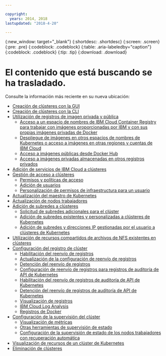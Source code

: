 ```yaml
---

copyright:
  years: 2014, 2018
lastupdated: "2018-4-20"

---
```


{:new_window: target="_blank"}
{:shortdesc: .shortdesc}
{:screen: .screen}
{:pre: .pre}
{:codeblock: .codeblock}
{:table: .aria-labeledby="caption"}
{:codeblock: .codeblock}
{:tip: .tip}
{:download: .download}


# El contenido que está buscando se ha trasladado.

Consulte la información más reciente en su nueva ubicación:
- [Creación de clústeres con la GUI](cs_clusters.html#clusters_ui)
- [Creación de clústeres con la CLI](cs_clusters.html#clusters_cli)
- [Utilización de registros de imagen privada y pública](cs_images.html#images)
    - [Acceso a un espacio de nombres de IBM Cloud Container Registry para trabajar con imágenes proporcionadas por IBM y con sus propias imágenes privadas de Docker](cs_images.html#namespace)
    - [Despliegue de imágenes en otros espacios de nombres de Kubernetes o acceso a imágenes en otras regiones y cuentas de IBM Cloud](cs_images.html#other)
    - [Acceso a imágenes públicas desde Docker Hub](cs_images.html#dockerhub)
    - [Acceso a imágenes privadas almacenadas en otros registros privados](cs_images.html#private_images)
- [Adición de servicios de IBM Cloud a clústeres](cs_integrations.html#adding_cluster)
- [Gestión de acceso a clústeres](cs_users.html)
    - [Permisos y políticas de acceso](cs_users.html#access_policies)
    - [Adición de usuarios](cs_users.html#add_users)
    - [Personalización de permisos de infraestructura para un usuario](cs_users.html#infra_access)
- [Actualización del maestro de Kubernetes](cs_cluster_update.html#master)
- [Actualización de nodos trabajadores](cs_cluster_update.html#worker_node)
- [Adición de subredes a clústeres](cs_subnets.html#subnets)
    - [Solicitud de subredes adicionales para el clúster](cs_subnets.html#request)
    - [Adición de subredes existentes y personalizadas a clústeres de Kubernetes](cs_subnets.html#custom)
    - [Adición de subredes y direcciones IP gestionadas por el usuario a clústeres de Kubernetes](cs_subnets.html#user_managed)
- [Utilización de recursos compartidos de archivos de NFS existentes en clústeres](cs_storage.html#existing)
- [Configuración del registro de clúster](cs_health.html#logging)
    - [Habilitación del reenvío de registros](cs_health.html#logging)
    - [Actualización de la configuración de reenvío de registros](cs_health.html#logging)
    - [Detención del reenvío de registros](cs_health.html#log_sources_delete)
    - [Configuración de reenvío de registros para registros de auditoría de API de Kubernetes](cs_health.html#app_forward)
    - [Habilitación del reenvío de registros de auditoría de API de Kubernetes](cs_health.html#audit_enable)
    - [Detención del reenvío de registros de auditoría de API de Kubernetes](cs_health.html#audit_delete)
    - [Visualización de registros](cs_health.html#view_logs)
    - [IBM Cloud Log Analysis](cs_health.html#view_logs_k8s)
    - [Registros de Docker](cs_health.html#view_logs_docker)
- [Configuración de la supervisión del clúster](cs_health.html#monitoring)
    - [Visualización de métricas](cs_health.html#view_metrics)
    - [Otras herramientas de supervisión de estado](cs_health.html#health_tools)
    - [Configuración de la supervisión de estado de los nodos trabajadores con recuperación automática](cs_health.html#autorecovery)
- [Visualización de recursos de un clúster de Kubernetes](cs_integrations.html#weavescope)
- [Eliminación de clústeres](cs_clusters.html#remove)

